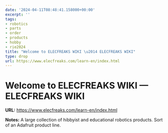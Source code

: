 ```yaml
---
date: '2024-04-11T08:48:41.158000+00:00'
excerpt: ''
tags:
- robotics
- parts
- order
- products
- hobby
- rie2024
title: "Welcome to ELECFREAKS WIKI \u2014 ELECFREAKS WIKI"
type: drop
url: https://www.elecfreaks.com/learn-en/index.html
---
```


# Welcome to ELECFREAKS WIKI — ELECFREAKS WIKI

**URL:** https://www.elecfreaks.com/learn-en/index.html

**Notes:**
A large collection of hibbyist and educational robotics products. Sort of an Adafruit product line.

